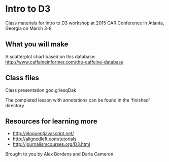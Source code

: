 # Intro to D3

Class materials for Intro to D3 workshop at 2015 CAR Conference in Atlanta, Georgia on March 3-8

## What you will make

A scatterplot chart based on this database: http://www.caffeineinformer.com/the-caffeine-database

## Class files

Class presentation goo.gl/esqDak 


The completed lesson with annotations can be found in the 'finished' directory

## Resources for learning more

- http://eloquentjavascript.net/
- http://alignedleft.com/tutorials
- http://journalismcourses.org/D3.html

Brought to you by Alex Bordens and Darla Cameron.

